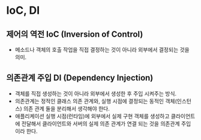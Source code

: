 # IoC, DI


## 제어의 역전 IoC (Inversion of Control)

- 메소드나 객체의 호출 작업을 직접 결정하는 것이 아니라 외부에서 결정되는 것을 의미.

## 의존관계 주입 DI (Dependency Injection)

- 객체를 직접 생성하는 것이 아니라 외부에서 생성한 후 주입 시켜주는 방식.
- 의존관계는 정적인 클래스 의존 관계와, 실행 시점에 결정되는 동적인 객체(인스턴스) 의존 관계 둘을 분리해서 생각해야 한다.
- 애플리케이션 실행 시점(런타임)에 외부에서 실제 구현 객체를 생성하고 클라이언트에 전달해서 클라이언트와 서버의 실제 의존 관계가 연결 되는 것을 의존관계 주입이라 한다.

